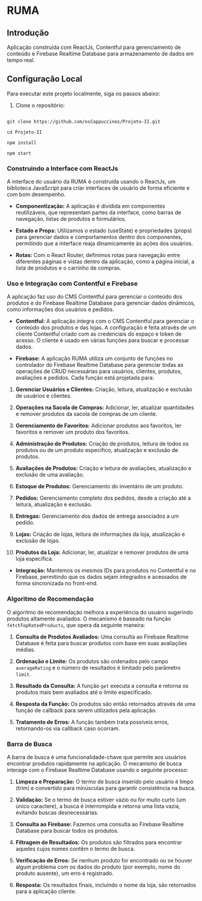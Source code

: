 
# RUMA

  

## Introdução

  

Aplicação construída com ReactJs, Contentful para gerenciamento de conteúdo e Firebase Realtime Database para armazenamento de dados em tempo real.

  

## Configuração Local

  

Para executar este projeto localmente, siga os passos abaixo:

  

1. Clone o repositório:

```

git clone https://github.com/osCappuccinos/Projeto-II.git

cd Projeto-II

npm install

npm start

```

  

### Construindo a Interface com ReactJs

  

A interface do usuário da RUMA é construída usando o ReactJs, um biblioteca JavaScript para criar interfaces de usuário de forma eficiente e com bom desempenho.

  

-  **Componentização:** A aplicação é dividida em componentes reutilizáveis, que representam partes da interface, como barras de navegação, listas de produtos e formulários.

-  **Estado e Props:** Utilizamos o estado (useState) e propriedades (props) para gerenciar dados e comportamentos dentro dos componentes, permitindo que a interface reaja dinamicamente às ações dos usuários.

-  **Rotas:** Com o React Router, definimos rotas para navegação entre diferentes páginas e vistas dentro da aplicação, como a página inicial, a lista de produtos e o carrinho de compras.

  

### Uso e Integração com Contentful e Firebase

  

A aplicação faz uso do CMS Contentful para gerenciar o conteúdo dos produtos e do Firebase Realtime Database para gerenciar dados dinâmicos, como informações dos usuários e pedidos.

  

-  **Contentful:** A aplicação integra com o CMS Contentful para gerenciar o conteúdo dos produtos e das lojas. A configuração é feita através de um cliente Contentful criado com as credenciais do espaço e token de acesso. O cliente é usado em várias funções para buscar e processar dados.

  

-  **Firebase:** A aplicação RUMA utiliza um conjunto de funções no controlador do Firebase Realtime Database para gerenciar todas as operações de CRUD necessárias para usuários, clientes, produtos, avaliações e pedidos. Cada função está projetada para:

  

1.  **Gerenciar Usuários e Clientes:** Criação, leitura, atualização e exclusão de usuários e clientes.

2.  **Operações na Sacola de Compras:** Adicionar, ler, atualizar quantidades e remover produtos da sacola de compras de um cliente.

3.  **Gerenciamento de Favoritos:** Adicionar produtos aos favoritos, ler favoritos e remover um produto dos favoritos.

4.  **Administração de Produtos:** Criação de produtos, leitura de todos os produtos ou de um produto específico, atualização e exclusão de produtos.

5.  **Avaliações de Produtos:** Criação e leitura de avaliações, atualização e exclusão de uma avaliação.

6.  **Estoque de Produtos:** Gerenciamento do inventário de um produto.

7.  **Pedidos:** Gerenciamento completo dos pedidos, desde a criação até a leitura, atualização e exclusão.

8.  **Entregas:** Gerenciamento dos dados de entrega associados a um pedido.

9.  **Lojas:** Criação de lojas, leitura de informações da loja, atualização e exclusão de lojas.

10.  **Produtos da Loja:** Adicionar, ler, atualizar e remover produtos de uma loja específica.

  
  

-  **Integração:** Mantemos os mesmos IDs para produtos no Contentful e no Firebase, permitindo que os dados sejam integrados e acessados de forma sincronizada no front-end.

  

### Algoritmo de Recomendação

  

O algoritmo de recomendação melhora a experiência do usuário sugerindo produtos altamente avaliados. O mecanismo é baseado na função `fetchTopRatedProducts`, que opera da seguinte maneira:

  

1.  **Consulta de Produtos Avaliados:** Uma consulta ao Firebase Realtime Database é feita para buscar produtos com base em suas avaliações médias.

2.  **Ordenação e Limite:** Os produtos são ordenados pelo campo `averageRating` e o número de resultados é limitado pelo parâmetro `limit`.

3.  **Resultado da Consulta:** A função `get` executa a consulta e retorna os produtos mais bem avaliados até o limite especificado.

4.  **Resposta da Função:** Os produtos são então retornados através de uma função de callback para serem utilizados pela aplicação.

5.  **Tratamento de Erros:** A função também trata possíveis erros, retornando-os via callback caso ocorram.

  
  

### Barra de Busca

  

A barra de busca é uma funcionalidade-chave que permite aos usuários encontrar produtos rapidamente na aplicação. O mecanismo de busca interage com o Firebase Realtime Database usando o seguinte processo:

  

1.  **Limpeza e Preparação:** O termo de busca inserido pelo usuário é limpo (trim) e convertido para minúsculas para garantir consistência na busca.

2.  **Validação:** Se o termo de busca estiver vazio ou for muito curto (um único caractere), a busca é interrompida e retorna uma lista vazia, evitando buscas desnecessárias.

3.  **Consulta ao Firebase:** Fazemos uma consulta ao Firebase Realtime Database para buscar todos os produtos.

4.  **Filtragem de Resultados:** Os produtos são filtrados para encontrar aqueles cujos nomes contêm o termo de busca.

5.  **Verificação de Erros:** Se nenhum produto for encontrado ou se houver algum problema com os dados do produto (por exemplo, nome do produto ausente), um erro é registrado.

6.  **Resposta:** Os resultados finais, incluindo o nome da loja, são retornados para a aplicação cliente.
